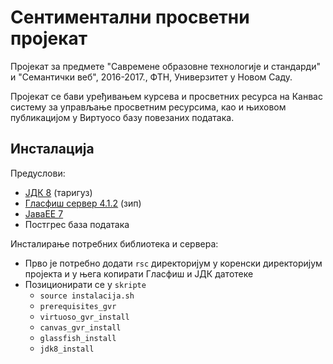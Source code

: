 # Сентиментални просветни пројекат
Пројекат за предмете "Савремене образовне технологије и стандарди" и "Семантички веб", 2016-2017., ФТН, Универзитет у Новом Саду.

Пројекат се бави уређивањем курсева и просветних ресурса на Канвас систему за управљање просветним ресурсима, као и њиховом публикацијом у Виртуосо базу повезаних података.
## Инсталација
Предуслови:
- [ЈДК 8](http://www.oracle.com/technetwork/java/javase/downloads/jdk8-downloads-2133151.html) (таригуз)
- [Гласфиш сервер 4.1.2](https://javaee.github.io/glassfish/download) (зип)
- [ЈаваЕЕ 7](http://www.oracle.com/technetwork/java/javaee/downloads/index.html)
- Постгрес база података

Инсталирање потребних библиотека и сервера:
- Прво је потребно додати `rsc` директоријум у коренски директоријум пројекта и у њега копирати Гласфиш и ЈДК датотеке
- Позиционирати се у `skripte`
  - `source instalacija.sh`
  - `prerequisites_gvr`
  - `virtuoso_gvr_install`
  - `canvas_gvr_install`
  - `glassfish_install`
  - `jdk8_install`
